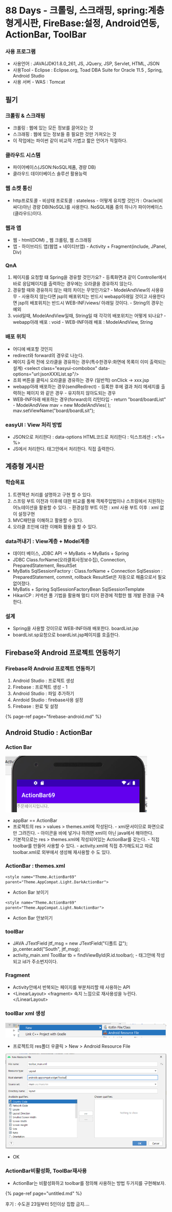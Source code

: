 # 88 Days - 크롤링, 스크래핑, spring:계층형게시판, FireBase:설정, Android연동, ActionBar, ToolBar

### 사용 프로그램

* 사용언어 : JAVA\(JDK\)1.8.0\_261, JS, JQuery, JSP, Servlet, HTML, JSON
* 사용Tool  - Eclipse : Eclipse.org, Toad DBA Suite for Oracle 11.5 , Spring, Android Studio
* 사용 서버 - WAS : Tomcat

## 필기

### 크롤링 & 스크래핑

* 크롤링 : 웹에 있는 모든 정보를 끌어오는 것
* 스크래핑 : 웹에 있는 정보들 중 필요한 것만 가져오는 것
* 이 작업에는 파이썬 같이 비교적 가볍고 짧은 언어가 적절하다.

### 클라우드 시스템

* 파이어베이스\(JSON:NoSQL제품, 경량 DB\) 
* 클라우드 데이터베이스 솔루션 활용능력

### 웹 소켓 통신

* http프로토콜 - 비상태 프로토콜 : stateless - 어떻게 유지할 것인가 : Oracle\(비싸다\)아닌 경량 DB\(NoSQL\)를 사용한다.   NoSQL제품 중의 하나가 파이어베이스\(클라우드\)이다.

### 웹과 앱

* 웹 - html\(DOM\) \_ 웹 크롤링, 웹 스크래핑
* 앱 - 하이브리드 앱\(웹앱 + 네이티브앱\) - Activity + Fragment\(include, JPanel, Div\)

### QnA

1. 페이지를 요청할 떄 Spring을 경유할 것인가요? - 등록화면과 같이 Controller에서 바로 응답페이지를 출력하는 경우에는 오라클을 경유하지 않는다.
2. 경유할 때와 경유하지 않는 때의 차이는 무엇인가요? - ModelAndView의 사용유무 - 사용하지 않는다면 jsp의 배포위치는 반드시 webapp아래일 것이고   사용한다면 jsp의 배포위치는 반드시 WEB-INF/views/ 아래일 것이다. - String의 경우는 예외
3. void일때, ModelAndView일때, String일 때 각각의 배포위치는 어떻게 되나요? - webapp아래 배포 : void - WEB-INF아래 배포 : ModelAndView, String

### 배포 위치

* 어디에 배포할 것인지 
* redirect와 forward의 경우로 나눈다.
* 페이지 출력 전에 오라클을 경유하는 경우\(특수한경우:화면에 목록이 이미 출력되는 설계\) &lt;select class="easyui-combobox" data-options="url:jsonXXXList.sp"/&gt;
* 조회 버튼을 클릭시 오라클을 경유하는 경우 \(일반적\) onClick -&gt; xxx.jsp
* webapp아래 배포하는 경우\(sendRedirect\) - 등록한 후에 결과 처리 메세지를 출력하는 페이지 와 같은 경우 - 유지하지 않아도되는 경우
* WEB-INF아래 배포하는 경우\(forward\)의 리턴타입 - return "board/boardList" - ModelAndView mav = new ModelAndVies\( \);   mav.setViewName\("board/boardLsit"\);

### easyUI : View 처리 방법 

* JSON으로 처리한다 : data-options HTML코드로 처리한다 : 익스프레션 : &lt;%= %&gt;
* JS에서 처리한다. 태그안에서 처리한다. 직접 출력한다.

## 계층형 게시판

### 학습목표

1. 트랜잭션 처리를 설명하고 구현 할 수 있다.
2. 스프링 부트 이전과 이후에 대한 비교를 통해  객체주입법이나 스프링에서 지원하는 어노테이션을 활용할 수 있다. - 환경설정   부트 이전 : xml 사용   부트 이후 : xml 없이 설정구현
3. MVC패턴을 이해하고 활용할 수 있다.
4. 오라클 조인에 대한 이해화 활용을 할 수 있다.

### data꺼내기 : View계층 + Model계층

* 데이터 베이스, JDBC API -&gt; MyBatis -&gt; MyBatis + Spring
* JDBC Class.forName\(오라클회사정보수집\), Connection, PreparedStatement, ResultSet
* MyBatis SqlSessionFactory : Class.forName + Connection SqlSession : PreparedStatement, commit, rollback ResultSet은 자동으로 해줌으로서 필요 없어졌다.
* MyBatis + Spring SqlSessionFactoryBean SqlSessionTemplate
* HikariCP : 커넥션 풀 기법을 활용해 멀티 티어 환경에 적합한 웹 개발 환경을 구축한다.

### 설계

* Spring을 사용할 것이므로 WEB-INF아래 배포한다. boardList.jsp
* boardList.sp요청으로 boardList.jsp페이지를 호출한다.

## Firebase와 Android 프로젝트 연동하기

### Firebase와 Android 프로젝트 연동하기

1. Android Studio : 프로젝트 생성
2. Firebase : 프로젝트 생성 - 1
3. Android Studio : 파일 추가하기
4. Anrdoid Studio : firebase사용 설정
5. Firebase : 완료 및 설정

{% page-ref page="firebase-android.md" %}

## Android Studio : ActionBar

### Action Bar

![](../../../.gitbook/assets/actionbar.png)

* appBar == ActionBar
* 프로젝트의 res &gt; values &gt; themes.xml에 작성된다. - xml문서이므로 화면으로만 그려진다. - 아이콘을 바에 넣거나 하려면 xml이 아닌 java에서 해야한다.
* 기본적으로는 res &gt; themes.xml에 작성되어있는 ActionBar를 갖는다. - 직접 toolbar를 만들어 사용할 수 있다. - activity.xml에 직접 추가해도되고 따로 toolbar.xml로 외부에서 생성해 재사용할 수 도 있다.

### ActionBar : themes.xml

```markup
<style name="Theme.ActionBar69" parent="Theme.AppCompat.Light.DarkActionBar">
```

* Action Bar 보이기

```markup
<style name="Theme.ActionBar69" parent="Theme.AppCompat.Light.NoActionBar">
```

* Action Bar 안보이기

### toolBar

* JAVA JTextField jtf\_msg = new JTextField\("디폴트 값"\); jp\_center.add\("South", jtf\_msg\);
* activity\_main.xml  ToolBar tb = findViewById\(R.id.toolbar\); - 태그안에 작성되고 id가 주소번지이다.

### Fragment

* Activity안에서 반복되는 페이지를 부분처리할 때 사용하는 API
* &lt;LinearLayout&gt;     &lt;fragment&gt; 속지 느낌으로 재사용성을 누린다. &lt;/LinearLayout&gt;

### toolBar xml 생성

![](../../../.gitbook/assets/res.png)

* 프로젝트의 res폴더 우클릭 &gt; New &gt; Android Resource File 

![](../../../.gitbook/assets/res2.png)

* OK

### ActionBar비활성화, ToolBar재사용

* ActionBar는 비활성화하고 toolbar를 정의해 사용하는 방법 두가지를 구현해보자.

{% page-ref page="untitled.md" %}

후기 : 수도권 23일부터 5인이상 집합 금지....

